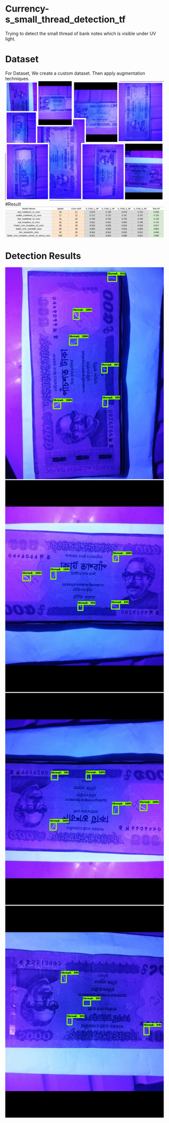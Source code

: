# Currency-s_small_thread_detection_tf
Trying to detect the small thread of bank notes which is visible under UV light.
# Dataset 
For Dataset, We create a custom dataset. Then apply augmentation techniques.
<img src="collage.jpg">
#Result
<img src="results.png">
# Detection Results
<img src="1.png">
<img src="2.png">
<img src="3.png">
<img src="4.png">
